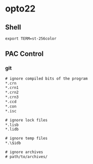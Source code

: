 # opto22

## Shell

```
export TERM=st-256color
```

## PAC Control

### git
```txt
# ignore compiled bits of the program
*.crn
*.crn1
*.crn2
*.crn3
*.ccd
*.con
*.isc

# ignore lock files
*.lisb
*.lidb

# ignore temp files
*.\$idb

# ignore archives
# path/to/archives/
```

